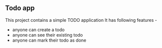 ## Todo app

This project contains a simple TODO application
It has following features -

- anyone can create a todo
- anyone can see their existing todo
- anyone can mark their todo as done
